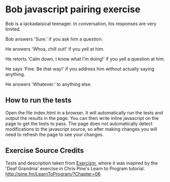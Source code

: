 # Bob javascript pairing exercise

Bob is a lackadaisical teenager. In conversation, his responses are very limited.

Bob answers 'Sure.' if you ask him a question.

He answers 'Whoa, chill out!' if you yell at him.

He retorts 'Calm down, I know what I'm doing!' if you yell a question at him.

He says 'Fine. Be that way!' if you address him without actually saying anything.

He answers 'Whatever.' to anything else.

## How to run the tests

Open the file index.html in a browser.  It will automatically run the tests and
output the results in the page.  You can then write inline javascript on the
page to get the tests to pass.  The page does not automatically detect
modifications to the javascript source, so after making changes you will need
to refresh the page to see your changes.

## Exercise Source Credits

Tests and description taken from [Exercism](https://exercism.io), where it was
inspired by the 'Deaf Grandma' exercise in Chris Pine's Learn to Program
tutorial. http://pine.fm/LearnToProgram/?Chapter=06

